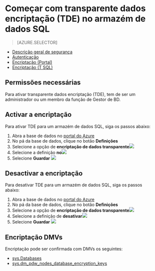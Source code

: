 <properties
   pageTitle="Encriptação de dados transparente no armazém de dados SQL (Portal) | Microsoft Azure"
   description="Encriptação de dados transparente (TDE) no armazém de dados SQL"
   services="sql-data-warehouse"
   documentationCenter=""
   authors="ronortloff"
   manager="barbkess"
   editor=""/>

<tags
   ms.service="sql-data-warehouse"
   ms.workload="data-management"
   ms.tgt_pltfrm="na"
   ms.devlang="na"
   ms.topic="article"
   ms.date="09/24/2016" 
   ms.author="rortloff;barbkess;sonyama"/>

# <a name="get-started-with-transparent-data-encryption-tde-in-sql-data-warehouse"></a>Começar com transparente dados encriptação (TDE) no armazém de dados SQL

> [AZURE.SELECTOR]
- [Descrição geral de segurança](sql-data-warehouse-overview-manage-security.md)
- [Autenticação](sql-data-warehouse-authentication.md)
- [Encriptação (Portal)](sql-data-warehouse-encryption-tde.md)
- [Encriptação (T SQL)](sql-data-warehouse-encryption-tde-tsql.md)

## <a name="required-permssions"></a>Permissões necessárias

Para ativar transparente dados encriptação (TDE), tem de ser um administrador ou um membro da função de Gestor de BD.

## <a name="enabling-encryption"></a>Activar a encriptação

Para ativar TDE para um armazém de dados SQL, siga os passos abaixo:

1. Abra a base de dados no [portal do Azure](https://portal.azure.com)
2. No pá da base de dados, clique no botão **Definições**
3. Selecione a opção de **encriptação de dados transparente**![][1]
4. Selecione a definição **no**![][2]
5. Selecione **Guardar**
![][3]  

## <a name="disabling-encryption"></a>Desactivar a encriptação

Para desativar TDE para um armazém de dados SQL, siga os passos abaixo:

1. Abra a base de dados no [portal do Azure](https://portal.azure.com)
2. No pá da base de dados, clique no botão **Definições**
3. Selecione a opção de **encriptação de dados transparente**![][1]
4. Selecione a definição de **desativar**![][4]
5. Selecione **Guardar**
![][5]  

## <a name="encryption-dmvs"></a>Encriptação DMVs

Encriptação pode ser confirmada com DMVs os seguintes:

- [sys.Databases]
- [sys.dm_pdw_nodes_database_encryption_keys]

<!--MSDN references-->
[Transparent Data Encryption (TDE)]: https://msdn.microsoft.com/library/bb934049.aspx
[sys.Databases]: http://msdn.microsoft.com/library/ms178534.aspx
[sys.dm_pdw_nodes_database_encryption_keys]: https://msdn.microsoft.com/library/mt203922.aspx

<!--Image references-->
[1]: ./media/sql-data-warehouse-security-tde/sql-data-warehouse-security-tde-portal-settings.png
[2]: ./media/sql-data-warehouse-security-tde/sql-data-warehouse-security-tde-portal-settings-on.png
[3]: ./media/sql-data-warehouse-security-tde/sql-data-warehouse-security-tde-portal-settings-save.png
[4]: ./media/sql-data-warehouse-security-tde/sql-data-warehouse-security-tde-portal-settings-off.png
[5]: ./media/sql-data-warehouse-security-tde/sql-data-warehouse-security-tde-portal-settings-save2.png

<!--Link references-->
